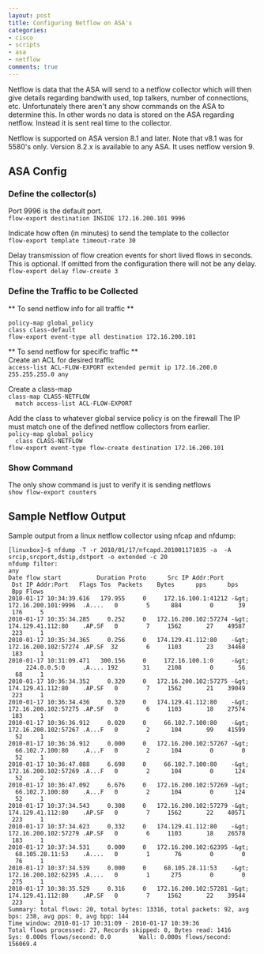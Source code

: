 ```yaml
---
layout: post
title: Configuring Netflow on ASA's
categories:
- cisco
- scripts
- asa
- netflow
comments: true
---
```

Netflow is data that the ASA will send to a netflow collector which will then give details regarding bandwith used, top talkers, number of connections, etc. Unfortunately there aren't any show commands on the ASA to determine this. In other words no data is stored on the ASA regarding netflow. Instead it is sent real time to the collector.

Netflow is supported on ASA version 8.1 and later. Note that v8.1 was for 5580's only. Version 8.2.x is available to any ASA. It uses netflow version 9.

## ASA Config

### Define the collector(s)
Port 9996 is the default port.<br>
`flow-export destination INSIDE 172.16.200.101 9996`

Indicate how often (in minutes) to send the template to the collector<br>
`flow-export template timeout-rate 30`

Delay transmission of flow creation events for short lived flows in seconds.
This is optional. If omitted from the configuration there will not be any delay.<br>
`flow-export delay flow-create 3`

### Define the Traffic to be Collected
** To send netflow info for all traffic **

`policy-map global_policy`<br>
`class class-default`<br>
`flow-export event-type all destination 172.16.200.101`

** To send netflow for specific traffic **<br>
Create an ACL for desired traffic<br>
`access-list ACL-FLOW-EXPORT extended permit ip 172.16.200.0 255.255.255.0 any`

Create a class-map<br>
`class-map CLASS-NETFLOW`<br>
`  match access-list ACL-FLOW-EXPORT`

Add the class to whatever global service policy is on the firewall
The IP must match one of the defined netflow collectors from earlier.<br>
`policy-map global_policy`<br>
`  class CLASS-NETFLOW`<br>
`flow-export event-type flow-create destination 172.16.200.101`


### Show Command 
The only show command is just to verify it is sending netflows<br>
`show flow-export counters`


## Sample Netflow Output

Sample output from a linux netflow collector using nfcap and nfdump:

```
[linuxbox]~$ nfdump -T -r 2010/01/17/nfcapd.201001171035 -a  -A srcip,srcport,dstip,dstport -o extended -c 20
nfdump filter:
any
Date flow start          Duration Proto      Src IP Addr:Port          Dst IP Addr:Port   Flags Tos  Packets    Bytes      pps      bps    Bpp Flows
2010-01-17 10:34:39.616   179.955     0     172.16.100.1:41212 -&gt;   172.16.200.101:9996  .A....   0        5      884        0       39    176     5
2010-01-17 10:35:34.285     0.252     0   172.16.200.102:57274 -&gt;   174.129.41.112:80    .AP.SF   0        7     1562       27    49587    223     1
2010-01-17 10:35:34.365     0.256     0   174.129.41.112:80    -&gt;   172.16.200.102:57274 .AP.SF  32        6     1103       23    34468    183     1
2010-01-17 10:31:09.471   300.156     0     172.16.100.1:0     -&gt;        224.0.0.5:0     .A.... 192       31     2108        0       56     68     1
2010-01-17 10:36:34.352     0.320     0   172.16.200.102:57275 -&gt;   174.129.41.112:80    .AP.SF   0        7     1562       21    39049    223     1
2010-01-17 10:36:34.436     0.320     0   174.129.41.112:80    -&gt;   172.16.200.102:57275 .AP.SF   0        6     1103       18    27574    183     1
2010-01-17 10:36:36.912     0.020     0     66.102.7.100:80    -&gt;   172.16.200.102:57267 .A...F   0        2      104       99    41599     52     1
2010-01-17 10:36:36.912     0.000     0   172.16.200.102:57267 -&gt;     66.102.7.100:80    .A...F   0        2      104        0        0     52     1
2010-01-17 10:36:47.088     6.698     0     66.102.7.100:80    -&gt;   172.16.200.102:57269 .A...F   0        2      104        0      124     52     2
2010-01-17 10:36:47.092     6.676     0   172.16.200.102:57269 -&gt;     66.102.7.100:80    .A...F   0        2      104        0      124     52     1
2010-01-17 10:37:34.543     0.308     0   172.16.200.102:57279 -&gt;   174.129.41.112:80    .AP.SF   0        7     1562       22    40571    223     1
2010-01-17 10:37:34.623     0.332     0   174.129.41.112:80    -&gt;   172.16.200.102:57279 .AP.SF   0        6     1103       18    26578    183     1
2010-01-17 10:37:34.531     0.000     0   172.16.200.102:62395 -&gt;     68.105.28.11:53    .A....   0        1       76        0        0     76     1
2010-01-17 10:37:34.539     0.000     0     68.105.28.11:53    -&gt;   172.16.200.102:62395 .A....   0        1      275        0        0    275     1
2010-01-17 10:38:35.529     0.316     0   172.16.200.102:57281 -&gt;   174.129.41.112:80    .AP.SF   0        7     1562       22    39544    223     1
Summary: total flows: 20, total bytes: 13316, total packets: 92, avg bps: 238, avg pps: 0, avg bpp: 144
Time window: 2010-01-17 10:31:09 - 2010-01-17 10:39:36
Total flows processed: 27, Records skipped: 0, Bytes read: 1416
Sys: 0.000s flows/second: 0.0        Wall: 0.000s flows/second: 156069.4
```
